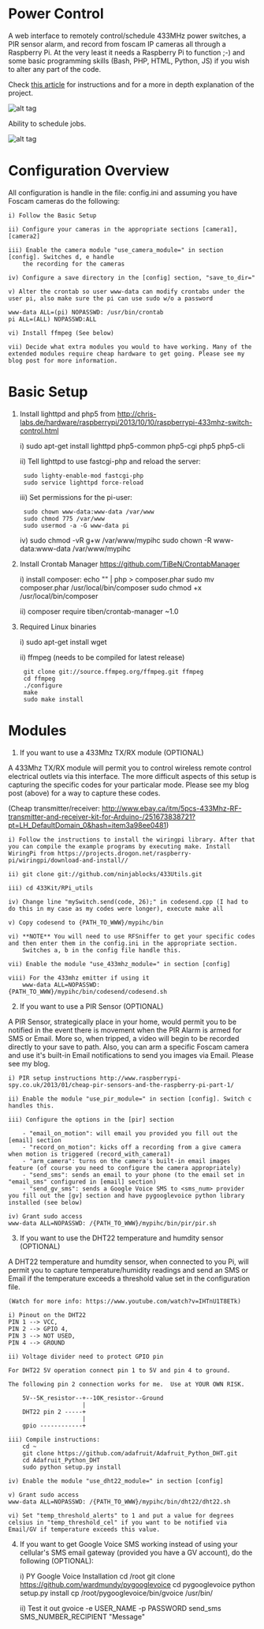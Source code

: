 Power Control
==================

A web interface to remotely control/schedule 433MHz power switches, a PIR sensor alarm, and record from foscam IP cameras all through a Raspberry Pi. At the very least it needs a Raspberry Pi to function ;-) and some basic programming skills (Bash, PHP, HTML, Python, JS) if you wish to alter any part of the code.

Check [this article](http://bobbyromeo.com/wp/diy-alarm-monitoring-system-w-raspberry-pi-foscam-sensors/) for instructions and for a more in depth explanation of the project.

![alt tag](https://raw.githubusercontent.com/bobbyromeo/mypihc/master/img/MyPi-Home-Control-Interface-1.png)

Ability to schedule jobs.

![alt tag](https://raw.githubusercontent.com/bobbyromeo/mypihc/master/img/MyPi-Home-Control-Interface-2.png)

Configuration Overview
==================
All configuration is handle in the file: config.ini and assuming you have Foscam cameras do the following:

    i) Follow the Basic Setup

    ii) Configure your cameras in the appropriate sections [camera1], [camera2]

    iii) Enable the camera module "use_camera_module=" in section [config]. Switches d, e handle
        the recording for the cameras

    iv) Configure a save directory in the [config] section, "save_to_dir="

    v) Alter the crontab so user www-data can modify crontabs under the user pi, also make sure the pi can use sudo w/o a password

    www-data ALL=(pi) NOPASSWD: /usr/bin/crontab
    pi ALL=(ALL) NOPASSWD:ALL

    vi) Install ffmpeg (See below)

    vii) Decide what extra modules you would to have working. Many of the extended modules require cheap hardware to get going. Please see my blog post for more information.



Basic Setup
==================

1) Install lighttpd and php5 from http://chris-labs.de/hardware/raspberrypi/2013/10/10/raspberrypi-433mhz-switch-control.html

    i) sudo apt-get install lighttpd php5-common php5-cgi php5 php5-cli

    ii) Tell lighttpd to use fastcgi-php and reload the server:

        sudo lighty-enable-mod fastcgi-php
        sudo service lighttpd force-reload

    iii) Set permissions for the pi-user:

        sudo chown www-data:www-data /var/www
        sudo chmod 775 /var/www
        sudo usermod -a -G www-data pi

    iv) sudo chmod -vR g+w /var/www/mypihc
        sudo chown -R www-data:www-data /var/www/mypihc


2) Install Crontab Manager https://github.com/TiBeN/CrontabManager

    i) install composer:
        echo "<?php echo file_get_contents('https://getcomposer.org/composer.phar') ?>" | php > composer.phar
        sudo mv composer.phar /usr/local/bin/composer
        sudo chmod +x /usr/local/bin/composer

    ii) composer require tiben/crontab-manager ~1.0

3) Required Linux binaries

    i) sudo apt-get install wget

    ii) ffmpeg (needs to be compiled for latest release)

        git clone git://source.ffmpeg.org/ffmpeg.git ffmpeg
        cd ffmpeg
        ./configure
        make
        sudo make install

Modules
==================

1) If you want to use a 433Mhz TX/RX module (OPTIONAL)

A 433Mhz TX/RX module will permit you to control wireless remote control electrical outlets via this interface. The more difficult aspects of this setup is capturing the specific codes for your particalar mode. Please see my blog post (above) for a way to capture these codes.

(Cheap transmitter/receiver: http://www.ebay.ca/itm/5pcs-433Mhz-RF-transmitter-and-receiver-kit-for-Arduino-/251673838721?pt=LH_DefaultDomain_0&hash=item3a98ee0481)

    i) Follow the instructions to install the wiringpi library. After that you can compile the example programs by executing make. Install WiringPi from https://projects.drogon.net/raspberry-pi/wiringpi/download-and-install//

    ii) git clone git://github.com/ninjablocks/433Utils.git

    iii) cd 433Kit/RPi_utils

    iv) Change line "mySwitch.send(code, 26);" in codesend.cpp (I had to do this in my case as my codes were longer), execute make all

    v) Copy codesend to {PATH_TO_WWW}/mypihc/bin

    vi) **NOTE** You will need to use RFSniffer to get your specific codes and then enter them in the config.ini in the appropriate section.
        Switches a, b in the config file handle this.

    vii) Enable the module "use_433mhz_module=" in section [config]

    viii) For the 433mhz emitter if using it
        www-data ALL=NOPASSWD: {PATH_TO_WWW}/mypihc/bin/codesend/codesend.sh

2) If you want to use a PIR Sensor (OPTIONAL)

A PIR Sensor, strategically place in your home, would permit you to be notified in the event there is movement when the PIR Alarm is armed for SMS or Email. More so, when tripped, a video will begin to be recorded directly to your save to path. Also, you can arm a specific Foscam camera and use it's built-in Email notifications to send you images via Email. Please see my blog.

    i) PIR setup instructions http://www.raspberrypi-spy.co.uk/2013/01/cheap-pir-sensors-and-the-raspberry-pi-part-1/

    ii) Enable the module "use_pir_module=" in section [config]. Switch c handles this.

    iii) Configure the options in the [pir] section

        - "email_on_motion": will email you provided you fill out the [email] section
        - "record_on_motion": kicks off a recording from a give camera when motion is triggered (record_with_camera1)
        - "arm_camera": turns on the camera's built-in email images feature (of course you need to configure the camera appropriately)
        - "send_sms": sends an email to your phone (to the email set in "email_sms" configured in [email] section)
        - "send_gv_sms": sends a Google Voice SMS to <sms_num> provider you fill out the [gv] section and have pygooglevoice python library installed (see below)

    iv) Grant sudo access
    www-data ALL=NOPASSWD: /{PATH_TO_WWW}/mypihc/bin/pir/pir.sh

3) If you want to use the DHT22 temperature and humdity sensor (OPTIONAL)

A DHT22 temperature and humdity sensor, when connected to you Pi, will permit you to capture temperature/humidity readings and send an SMS or Email if the temperature exceeds a threshold value set in the configuration file.

    (Watch for more info: https://www.youtube.com/watch?v=IHTnU1T8ETk)

    i) Pinout on the DHT22
    PIN 1 --> VCC,
    PIN 2 --> GPIO 4,
    PIN 3 --> NOT USED,
    PIN 4 --> GROUND

    ii) Voltage divider need to protect GPIO pin

    For DHT22 5V operation connect pin 1 to 5V and pin 4 to ground.

    The following pin 2 connection works for me.  Use at YOUR OWN RISK.

        5V--5K_resistor--+--10K_resistor--Ground
                         |
        DHT22 pin 2 -----+
                         |
        gpio ------------+

    iii) Compile instructions:
        cd ~
        git clone https://github.com/adafruit/Adafruit_Python_DHT.git
        cd Adafruit_Python_DHT
        sudo python setup.py install

    iv) Enable the module "use_dht22_module=" in section [config]

    v) Grant sudo access
    www-data ALL=NOPASSWD: /{PATH_TO_WWW}/mypihc/bin/dht22/dht22.sh

    vi) Set "temp_threshold_alerts" to 1 and put a value for degrees celsius in "temp_threshold_cel" if you want to be notified via Email/GV if temperature exceeds this value.


4) If you want to get Google Voice SMS working instead of using your cellular's SMS email gateway (provided you have a GV account), do the following (OPTIONAL):

    i) PY Google Voice Installation
        cd /root
        git clone https://github.com/wardmundy/pygooglevoice
        cd pygooglevoice
        python setup.py install
        cp /root/pygooglevoice/bin/gvoice /usr/bin/

    ii) Test it out
        gvoice -e USER_NAME -p PASSWORD send_sms SMS_NUMBER_RECIPIENT "Message"




